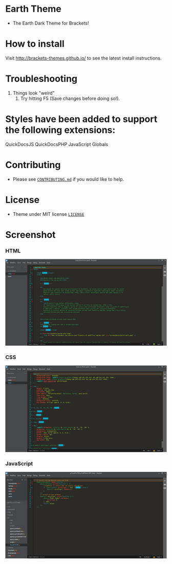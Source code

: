 # Earth Theme


* The Earth Dark Theme for Brackets!

# How to install


Visit http://brackets-themes.github.io/ to see the latest install instructions.

# Troubleshooting

1. Things look "weird"
	1. Try hitting F5 (Save changes before doing so!).

# Styles have been added to support the following extensions:

QuickDocsJS
QuickDocsPHP
JavaScript Globals

# Contributing

* Please see [`CONTRIBUTING.md`](CONTRIBUTING.md) if you would like to help.

# License

* Theme under MIT license [`LICENSE`](LICENSE)

# Screenshot

### HTML

![HTML Screenshot](https://github.com/Brackets-Themes/Earth/blob/master/screenshots/HTML.png)

### CSS

![CSS Screenshot](https://github.com/Brackets-Themes/Earth/blob/master/screenshots/CSS.png)

### JavaScript

![JS Screenshot](https://github.com/Brackets-Themes/Earth/blob/master/screenshots/JS.png)
